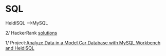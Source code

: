 # SQL
HeidiSQL -->MySQL


2/ HackerRank [solutions](https://github.com/vanthachvn80/SQL/tree/main/HackerRank_code)

1/ Project:[Analyze Data in a Model Car Database with MySQL Workbench and HeidiSQL](https://github.com/vanthachvn80/SQL/tree/main/Analyze%20Data%20in%20a%20Model%20Car%20Database%20with%20MySQL%20Workbench)

